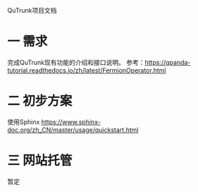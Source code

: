 QuTrunk项目文档

# 一 需求
完成QuTrunk现有功能的介绍和接口说明。
参考：https://qpanda-tutorial.readthedocs.io/zh/latest/FermionOperator.html

# 二 初步方案
使用Sphinx
https://www.sphinx-doc.org/zh_CN/master/usage/quickstart.html

# 三 网站托管
暂定